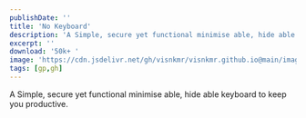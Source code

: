 ```yaml
---
publishDate: ''
title: 'No Keyboard'
description: 'A Simple, secure yet functional minimise able, hide able keyboard to keep you productive.'
excerpt: ''
download: '50k+ '
image: 'https://cdn.jsdelivr.net/gh/visnkmr/visnkmr.github.io@main/images/nokb.webp'
tags: [gp,gh]
---
```


A Simple, secure yet functional minimise able, hide able keyboard to keep you productive.
